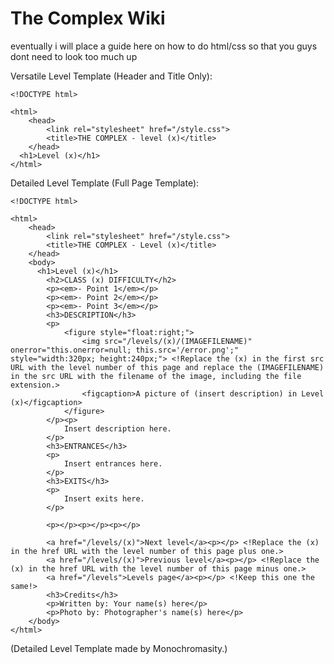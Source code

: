 # The Complex Wiki

eventually i will place a guide here on how to do html/css so that you guys dont need to look too much up

Versatile Level Template (Header and Title Only):
```
<!DOCTYPE html>

<html>
	<head>
		<link rel="stylesheet" href="/style.css">
		<title>THE COMPLEX - level (x)</title>
	</head>
  <h1>Level (x)</h1>
</html>
```
Detailed Level Template (Full Page Template):
```
<!DOCTYPE html>

<html>
	<head>
		<link rel="stylesheet" href="/style.css">
		<title>THE COMPLEX - Level (x)</title>
	</head>
	<body>
	  <h1>Level (x)</h1>
		<h2>CLASS (x) DIFFICULTY</h2>
		<p><em>- Point 1</em></p>
		<p><em>- Point 2</em></p>
		<p><em>- Point 3</em></p>
		<h3>DESCRIPTION</h3>
		<p>
			<figure style="float:right;">
				<img src="/levels/(x)/(IMAGEFILENAME)" onerror="this.onerror=null; this.src='/error.png';" style="width:320px; height:240px;"> <!Replace the (x) in the first src URL with the level number of this page and replace the (IMAGEFILENAME) in the src URL with the filename of the image, including the file extension.>
				<figcaption>A picture of (insert description) in Level (x)</figcaption>
			</figure>
		</p><p>
			Insert description here.
		</p>
		<h3>ENTRANCES</h3>
		<p>
			Insert entrances here.
		</p>
		<h3>EXITS</h3>
		<p>
			Insert exits here.
		</p>
		
		<p></p><p></p><p></p>
		
		<a href="/levels/(x)">Next level</a><p></p> <!Replace the (x) in the href URL with the level number of this page plus one.>
		<a href="/levels/(x)">Previous level</a><p></p> <!Replace the (x) in the href URL with the level number of this page minus one.>
		<a href="/levels">Levels page</a><p></p> <!Keep this one the same!>
		<h3>Credits</h3>
		<p>Written by: Your name(s) here</p>
		<p>Photo by: Photographer's name(s) here</p>
	</body>
</html>
```
(Detailed Level Template made by Monochromasity.)
